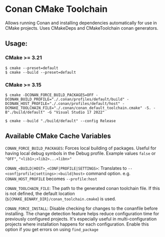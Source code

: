 # Conan CMake Toolchain

Allows running Conan and installing dependencies automatically for use in CMake projects.
Uses CMakeDeps and CMakeToolchain conan generators.

## Usage:

### CMake >= 3.21

```shell
$ cmake --preset=default
$ cmake --build --preset=default
```


### CMake >= 3.15

```shell
$ cmake -DCONAN_FORCE_BUILD_PACKAGES=OFF -DCONAN_BUILD_PROFILE="./.conan/profiles/default/build" -DCONAN_HOST_PROFILE="./.conan/profiles/default/host" -DCMAKE_TOOLCHAIN_FILE="./.conan/conan_default_toolchain.cmake" -S. -B"./build/default" -G "Visual Studio 17 2022"

$ cmake --build "./build/default" --config Release
```

## Available CMake Cache Variables
`CONAN_FORCE_BUILD_PACKAGES`: Forces local building of packages. Useful for having local debug symbols in the Debug profile. Example values `false` or `"OFF"`, `"<lib1>;<lib2>...<libn>"`

`CONAN_<BUILD|HOST>_<CONF|PROFILE|SETTINGS>`: Translates to `--<conf|profile|settings>:<build|host>` command option. e.g. `CONAN_HOST_PROFILE` becomes `--profile:host`

`CONAN_TOOLCHAIN_FILE`: The path to the generated conan toolchain file. If this is not defined, the default location (`${CMAKE_BINARY_DIR}/conan_toolchain.cmake`) is used.

`CONAN_FORCE_INSTALL`: Disable checking for changes to the conanfile before installing. The change detection feature helps reduce configuration time for previously configured projects. It's especially useful in multi-configuration projects where installation happens for each configuration. Enable this option if you get errors on using `find_package`
